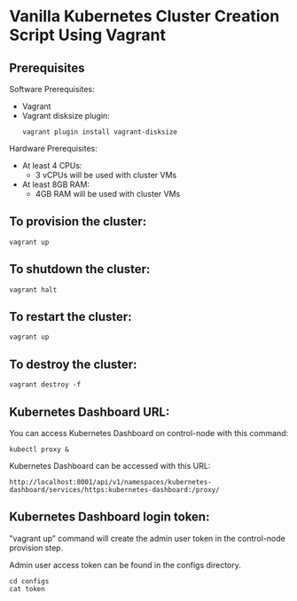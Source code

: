 
# Vanilla Kubernetes Cluster Creation Script Using Vagrant

## Prerequisites

Software Prerequisites:
- Vagrant
- Vagrant disksize plugin:
    ```
    vagrant plugin install vagrant-disksize
    ```

Hardware Prerequisites:
- At least 4 CPUs: 
    - 3 vCPUs will be used with cluster VMs
- At least 8GB RAM: 
    - 4GB RAM will be used with cluster VMs

## To provision the cluster:

```shell
vagrant up
```

## To shutdown the cluster:

```shell
vagrant halt
```

## To restart the cluster:

```shell
vagrant up
```

## To destroy the cluster: 

```shell
vagrant destroy -f
```

## Kubernetes Dashboard URL:

You can access Kubernetes Dashboard on control-node with this command:

```Shell
kubectl proxy &
```

Kubernetes Dashboard can be accessed with this URL:

```shell
http://localhost:8001/api/v1/namespaces/kubernetes-dashboard/services/https:kubernetes-dashboard:/proxy/
```

## Kubernetes Dashboard login token:

"vagrant up" command will create the admin user token in the control-node provision step. 

Admin user access token can be found in the configs directory.

```shell
cd configs
cat token
```
